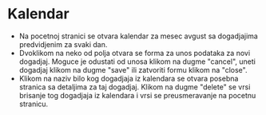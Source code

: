 # Kalendar

- Na pocetnoj stranici se otvara kalendar za mesec avgust sa dogadjajima predvidjenim za svaki dan. 
- Dvoklikom na neko od polja otvara se forma za unos podataka za novi dogadjaj. Moguce je odustati od unosa klikom na dugme "cancel", uneti dogadjaj klikom na dugme "save" ili zatvoriti formu klikom na "close".
- Klikom na naziv bilo kog dogadjaja iz kalendara se otvara posebna stranica sa detaljima za taj dogadjaj. Klikom na dugme "delete" se vrsi brisanje tog dogadjaja iz kalendara i vrsi se preusmeravanje na pocetnu stranicu.
